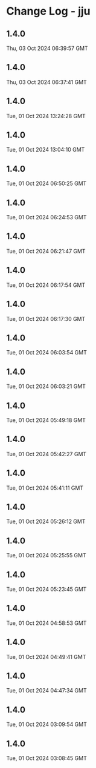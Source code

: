 # Change Log - jju

<!-- This log was last generated on Thu, 03 Oct 2024 06:39:57 GMT and should not be manually modified. -->

<!-- Start content -->

## 1.4.0

Thu, 03 Oct 2024 06:39:57 GMT

## 1.4.0

Thu, 03 Oct 2024 06:37:41 GMT

## 1.4.0

Tue, 01 Oct 2024 13:24:28 GMT

## 1.4.0

Tue, 01 Oct 2024 13:04:10 GMT

## 1.4.0

Tue, 01 Oct 2024 06:50:25 GMT

## 1.4.0

Tue, 01 Oct 2024 06:24:53 GMT

## 1.4.0

Tue, 01 Oct 2024 06:21:47 GMT

## 1.4.0

Tue, 01 Oct 2024 06:17:54 GMT

## 1.4.0

Tue, 01 Oct 2024 06:17:30 GMT

## 1.4.0

Tue, 01 Oct 2024 06:03:54 GMT

## 1.4.0

Tue, 01 Oct 2024 06:03:21 GMT

## 1.4.0

Tue, 01 Oct 2024 05:49:18 GMT

## 1.4.0

Tue, 01 Oct 2024 05:42:27 GMT

## 1.4.0

Tue, 01 Oct 2024 05:41:11 GMT

## 1.4.0

Tue, 01 Oct 2024 05:26:12 GMT

## 1.4.0

Tue, 01 Oct 2024 05:25:55 GMT

## 1.4.0

Tue, 01 Oct 2024 05:23:45 GMT

## 1.4.0

Tue, 01 Oct 2024 04:58:53 GMT

## 1.4.0

Tue, 01 Oct 2024 04:49:41 GMT

## 1.4.0

Tue, 01 Oct 2024 04:47:34 GMT

## 1.4.0

Tue, 01 Oct 2024 03:09:54 GMT

## 1.4.0

Tue, 01 Oct 2024 03:08:45 GMT
